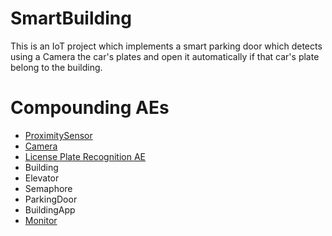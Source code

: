 # SmartBuilding

This is an IoT project which implements a smart parking door which detects using a Camera
the car's plates and open it automatically if that car's plate belong to the building.

# Compounding AEs

- [ProximitySensor](./proximitySensorAE/)  
- [Camera](./cameraAE/)
- [License Plate Recognition AE](./licensePlateRecognitionAE/)
- Building
- Elevator
- Semaphore
- ParkingDoor
- BuildingApp
- [Monitor](./MonitorAE/)
